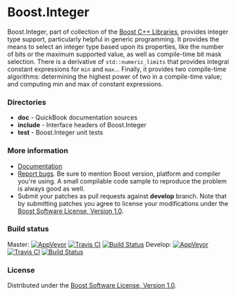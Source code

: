 # Boost.Integer

Boost.Integer, part of collection of the [Boost C++ Libraries](https://github.com/boostorg), provides
integer type support, particularly helpful in generic programming. It provides the means to select
an integer type based upon its properties, like the number of bits or the maximum supported value,
as well as compile-time bit mask selection. There is a derivative of `std::numeric_limits` that provides
integral constant expressions for `min` and `max`...
Finally, it provides two compile-time algorithms: determining the highest power of two in a
compile-time value; and computing min and max of constant expressions.

### Directories

* **doc** - QuickBook documentation sources
* **include** - Interface headers of Boost.Integer
* **test** - Boost.Integer unit tests

### More information

* [Documentation](https://boost.org/libs/integer)
* [Report bugs](https://github.com/boostorg/integer/issues/new). Be sure to mention Boost version, platform and compiler you're using. A small compilable code sample to reproduce the problem is always good as well.
* Submit your patches as pull requests against **develop** branch. Note that by submitting patches you agree to license your modifications under the [Boost Software License, Version 1.0](https://www.boost.org/LICENSE_1_0.txt).

### Build status

Master: [![AppVeyor](https://ci.appveyor.com/api/projects/status/iugyf5rf51n99g3w?svg=true)](https://ci.appveyor.com/project/Lastique/integer/branch/master) [![Travis CI](https://travis-ci.org/boostorg/integer.svg?branch=master)](https://travis-ci.org/boostorg/integer) [![Build Status](https://drone.cpp.al/api/badges/boostorg/integer/status.svg?ref=refs/heads/master)](https://drone.cpp.al/boostorg/integer)
Develop: [![AppVeyor](https://ci.appveyor.com/api/projects/status/iugyf5rf51n99g3w/branch/develop?svg=true)](https://ci.appveyor.com/project/Lastique/integer/branch/develop) [![Travis CI](https://travis-ci.org/boostorg/integer.svg?branch=develop)](https://travis-ci.org/boostorg/integer) [![Build Status](https://drone.cpp.al/api/badges/boostorg/integer/status.svg)](https://drone.cpp.al/boostorg/integer)

### License

Distributed under the [Boost Software License, Version 1.0](https://www.boost.org/LICENSE_1_0.txt).
